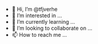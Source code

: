 - 👋 Hi, I’m @tfjverhe
- 👀 I’m interested in ...
- 🌱 I’m currently learning ...
- 💞️ I’m looking to collaborate on ...
- 📫 How to reach me ...

<!---
tfjverhe/tfjverhe is a ✨ special ✨ repository because its `README.md` (this file) appears on your GitHub profile.
You can click the Preview link to take a look at your changes.
--->
